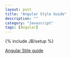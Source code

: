 ```yaml
---
layout: post
title: "Angular Style Guide"
description: ""
category: "Javascript"
tags: [Angular]
---
```

{% include JB/setup %}

[Angular Stile guide](https://github.com/mgechev/angularjs-style-guide)